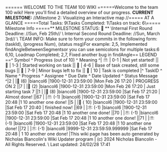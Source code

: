 ====== WELCOME TO THE TEAM 100 WIKI ======Welcome to the team 100 wiki! Here you'll find a detailed overview of our progress. **CURRENT MILESTONE:** //Milestone 2: Visualizing an Interactive map //===== AT A GLANCE =====Total Tasks: 9\\Tasks Completed: 1\\Tasks on track: 6\\===== Milestone Info =====** MILESTONE STATUS:  🍏 ** \\Internal First Round Deadline: //Sun, Feb 25th// \\ Internal Second Round Deadline: //Sun, March 3rd// \\ TEAM INFO: Make sure to form your commits in the following form:   (taskId), (progress Num), (status msg)For example:  2,5, Implemented findAngleBetweenSegmentsor you can use semicolons for multiple tasks:6  6,10, Loadmap Completed; 2,7, Fixed another bug in findAngle<!-- TODO: Fix this so the deadlines take into account how close a task is to its deadline-->== LEGEND ==^ Symbol ^ Progress (out of 10) ^ Meaning ^| :!!: | 0-1 | Not yet started! || 🍎 | 1-3 | Started working on task || 🍊 | 4-6 | Base of task created, still some bugs || 🍋 | 7-9 | Minor bugs left to fix || 🍏 | 10 | Task is completed |^ TaskID ^ Name ^ Progress ^ Assignee ^ Due Date ^ Date Updated ^ Status Message ^|2 | |🍊 (6) |biancol6 |1900-12-31 23:59:00 |Mon Feb 26 17:20 | PROGRESS ON 2  ||7 | |🍎 (2) |biancol6 |1900-12-31 23:59:00 |Mon Feb 26 17:20 | Just starting task 7 ||1 | |🍋 (8) |biancol6 |1900-12-31 23:59:00 |Sat Feb 17 21:20 | Almost done! ||67 | |:!!: (-1) |biancol6 |1900-12-31 23:59:00 |Sat Feb 17 20:48 |1 10 another one done! ||5 | |🍏 ( 10) |biancol6 |1900-12-31 23:59:00 |Sat Feb 17 20:40 | finished now! ||69 | |:!!: (-1) |biancol6 |1900-12-31 23:59:00 |Sat Feb 17 20:48 |1 10 another one done! ||70 | |:!!: (-1) |biancol6 |1900-12-31 23:59:00 |Sat Feb 17 20:48 |1 10 another one done! ||71 | |:!!: (-1) |biancol6 |1900-12-31 23:59:00 |Sat Feb 17 20:48 |1 10 another one done! ||72 | |:!!: (-1) |biancol6 |9999-12-31 23:59:59.999999 |Sat Feb 17 20:48 |    1 10 another one done! |This wiki page has been auto generated by Nicholas Biancolin's Wiki Updater program | (c) 2024 Nicholas Biancolin - All Rights Reserved. \\ Last updated: 24/02/28 17:41